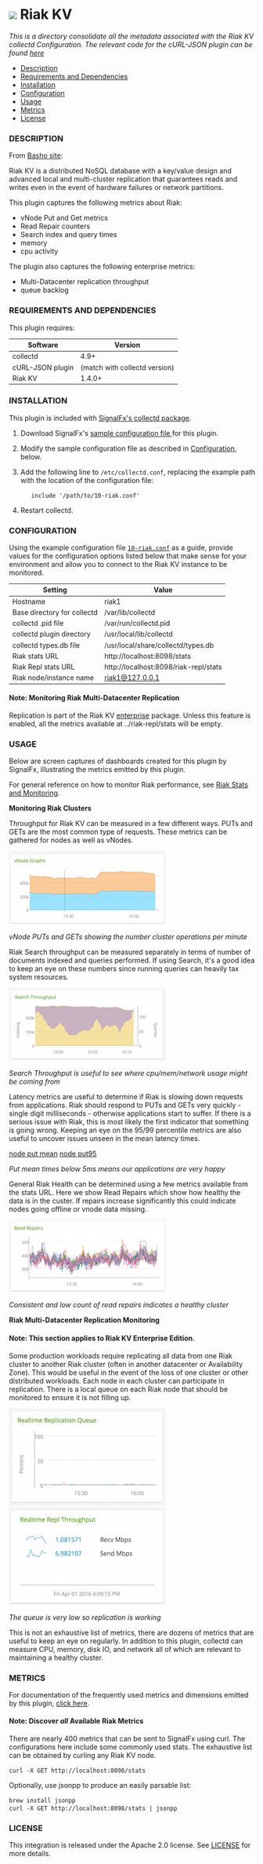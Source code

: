 # ![](https://github.com/signalfx/integrations/blob/master/collectd-riak/img/integrations_riak.png) Riak KV

_This is a directory consolidate all the metadata associated with the Riak KV collectd Configuration. The relevant code for the cURL-JSON plugin can be found [here](https://github.com/signalfx/collectd/blob/master/src/curl_json.c)_

- [Description](#description)
- [Requirements and Dependencies](#requirements-and-dependencies)
- [Installation](#installation)
- [Configuration](#configuration)
- [Usage](#usage)
- [Metrics](#metrics)
- [License](#license)

### DESCRIPTION

From [Basho site](http://basho.com/products/riak-kv/):

Riak KV is a distributed NoSQL database with a key/value design and advanced local and multi-cluster replication that guarantees reads and writes even in the event of hardware failures or network partitions.

This plugin captures the following metrics about Riak:

* vNode Put and Get metrics
* Read Repair counters
* Search index and query times
* memory
* cpu activity

The plugin also captures the following enterprise metrics:

* Multi-Datacenter replication throughput
* queue backlog

### REQUIREMENTS AND DEPENDENCIES

This plugin requires:

| Software          | Version        |
|-------------------|----------------|
| collectd | 4.9+  |
| cURL-JSON plugin | (match with collectd version) |
|  Riak KV  | 1.4.0+ |

### INSTALLATION

This plugin is included with [SignalFx's collectd package](https://support.signalfx.com/hc/en-us/articles/208080123).

1. Download SignalFx's [sample configuration file ](././10-riak.conf) for this plugin.

1. Modify the sample configuration file as described in [Configuration](#configuration), below.

1. Add the following line to `/etc/collectd.conf`, replacing the example path with the location of the configuration file:

          include '/path/to/10-riak.conf'

1. Restart collectd.

### CONFIGURATION

Using the example configuration file [`10-riak.conf`](././10-riak.conf) as a guide, provide values for the configuration options listed below that make sense for your environment and allow you to connect to the Riak KV instance to be monitored.


| Setting	| Value |
|----------|----------|
| Hostname	| riak1 |
| Base directory for collectd |	/var/lib/collectd |
| collectd .pid file	| /var/run/collectd.pid |
| collectd plugin directory	| /usr/local/lib/collectd |
| collectd types.db file	| /usr/local/share/collectd/types.db |
| Riak stats URL	| http://localhost:8098/stats |
| Riak Repl stats URL | http://localhost:8098/riak-repl/stats |
| Riak node/instance name	| riak1@127.0.0.1 |

#### Note: Monitoring Riak Multi-Datacenter Replication

Replication is part of the Riak KV [enterprise](http://docs.basho.com/riakee/latest/cookbooks/Multi-Data-Center-Replication-Architecture/) package. Unless this feature is enabled, all the metrics available at ../riak-repl/stats will be empty.

### USAGE

Below are screen captures of dashboards created for this plugin by SignalFx, illustrating the metrics emitted by this plugin.

For general reference on how to monitor Riak performance, see [Riak Stats and Monitoring](http://docs.basho.com/riak/latest/ops/running/stats-and-monitoring/).

**Monitoring Riak Clusters**

Throughput for Riak KV can be measured in a few different ways. PUTs and GETs are the most common type of requests. These metrics can be gathered for nodes as well as vNodes.

![vnode puts and gets](././img/vnode_puts_gets.png)

*vNode PUTs and GETs showing the number cluster operations per minute*

Riak Search throughput can be measured separately in terms of number of documents indexed and queries performed. If using Search, it's a good idea to keep an eye on these numbers since running queries can heavily tax system resources.

![search throughput](././img/search_throughput.png)

*Search Throughput is useful to see where cpu/mem/network usage might be coming from*

Latency metrics are useful to determine if Riak is slowing down requests from  applications. Riak should respond to PUTs and GETs very quickly - single digit milliseconds - otherwise applications start to suffer. If there is a serious issue with Riak, this is most likely the first indicator that something is going wrong. Keeping an eye on the 95/99 percentile metrics are also useful to uncover issues unseen in the mean latency times.

[node put mean](././img/node_putmean.png) [node put95](././img/node_put95.png)

*Put mean times below 5ms means our applications are very happy*

General Riak Health can be determined using a few metrics available from the stats URL. Here we show Read Repairs which show how healthy the data is in the custer. If repairs increase significantly this could indicate nodes going offline or vnode data missing.

![read repairs](././img/read_repairs.png)

*Consistent and low count of read repairs indicates a healthy cluster*

**Riak Multi-Datacenter Replication Monitoring**

#### Note: This section applies to Riak KV Enterprise Edition.

Some production workloads require replicating all data from one Riak cluster to another Riak cluster (often in another datacenter or Availability Zone). This would be useful in the event of the loss of one cluster or other distributed workloads. Each node in each cluster can participate in replication. There is a local queue on each Riak node that should be monitored to ensure it is not filling up.

![riakrepl queue](././img/riakrepl_queue.png)
![riakrepl throughput](././img/riakrepl_throughput.png)

*The queue is very low so replication is working*

This is not an exhaustive list of metrics, there are dozens of metrics that are useful to keep an eye on regularly. In addition to this plugin, collectd can measure CPU, memory, disk IO, and network all of which are relevant to maintaining a healthy cluster.



### METRICS

For documentation of the frequently used metrics and dimensions emitted by this plugin, [click here](././docs).

#### Note: Discover _all_ Available Riak Metrics

There are nearly 400 metrics that can be sent to SignalFx using curl. The configurations here include some commonly used stats. The exhaustive list can be obtained by curling any Riak KV node.

```
curl -X GET http://localhost:8098/stats
```

Optionally, use jsonpp to produce an easily parsable list:

```
brew install jsonpp
curl -X GET http://localhost:8098/stats | jsonpp
```

### LICENSE

This integration is released under the Apache 2.0 license. See [LICENSE](./LICENSE) for more details.
